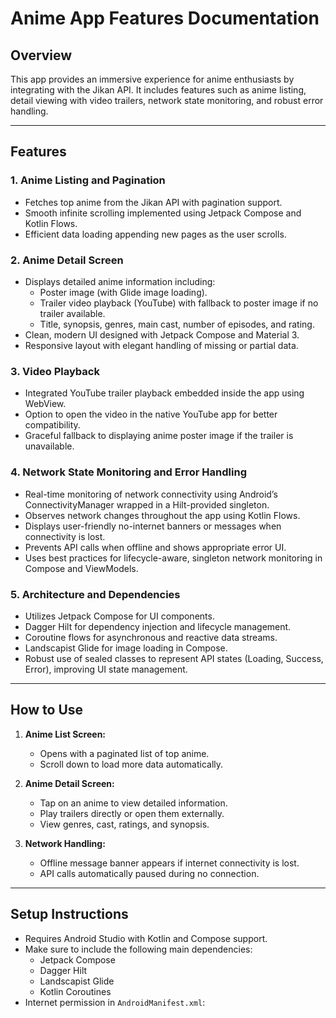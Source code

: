 # Anime App Features Documentation

## Overview

This app provides an immersive experience for anime enthusiasts by integrating with the Jikan API. It includes features such as anime listing, detail viewing with video trailers, network state monitoring, and robust error handling.

---

## Features

### 1. **Anime Listing and Pagination**
- Fetches top anime from the Jikan API with pagination support.
- Smooth infinite scrolling implemented using Jetpack Compose and Kotlin Flows.
- Efficient data loading appending new pages as the user scrolls.

### 2. **Anime Detail Screen**
- Displays detailed anime information including:
  - Poster image (with Glide image loading).
  - Trailer video playback (YouTube) with fallback to poster image if no trailer available.
  - Title, synopsis, genres, main cast, number of episodes, and rating.
- Clean, modern UI designed with Jetpack Compose and Material 3.
- Responsive layout with elegant handling of missing or partial data.

### 3. **Video Playback**
- Integrated YouTube trailer playback embedded inside the app using WebView.
- Option to open the video in the native YouTube app for better compatibility.
- Graceful fallback to displaying anime poster image if the trailer is unavailable.

### 4. **Network State Monitoring and Error Handling**
- Real-time monitoring of network connectivity using Android’s ConnectivityManager wrapped in a Hilt-provided singleton.
- Observes network changes throughout the app using Kotlin Flows.
- Displays user-friendly no-internet banners or messages when connectivity is lost.
- Prevents API calls when offline and shows appropriate error UI.
- Uses best practices for lifecycle-aware, singleton network monitoring in Compose and ViewModels.

### 5. **Architecture and Dependencies**
- Utilizes Jetpack Compose for UI components.
- Dagger Hilt for dependency injection and lifecycle management.
- Coroutine flows for asynchronous and reactive data streams.
- Landscapist Glide for image loading in Compose.
- Robust use of sealed classes to represent API states (Loading, Success, Error), improving UI state management.

---

## How to Use

1. **Anime List Screen:**
   - Opens with a paginated list of top anime.
   - Scroll down to load more data automatically.

2. **Anime Detail Screen:**
   - Tap on an anime to view detailed information.
   - Play trailers directly or open them externally.
   - View genres, cast, ratings, and synopsis.

3. **Network Handling:**
   - Offline message banner appears if internet connectivity is lost.
   - API calls automatically paused during no connection.

---

## Setup Instructions

- Requires Android Studio with Kotlin and Compose support.
- Make sure to include the following main dependencies:
  - Jetpack Compose
  - Dagger Hilt
  - Landscapist Glide
  - Kotlin Coroutines
- Internet permission in `AndroidManifest.xml`:
